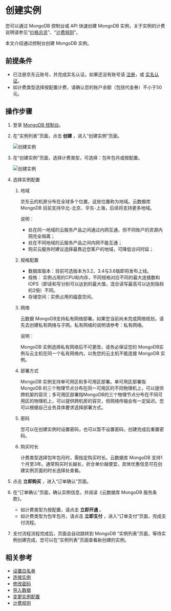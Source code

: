 # 创建实例

您可以通过 MongoDB 控制台或 API 快速创建 MongoDB 实例，关于实例的计费说明请参见“[价格总览](../Pricing/Price-Overview.md)”、“[计费规则](../Pricing/Billing-Rules.md)”。

本文介绍通过控制台创建 MongoDB 实例。

## 前提条件
- 已注册京东云账号，并完成实名认证。如果还没有账号请 [注册](https://accounts.jdcloud.com/p/regPage?source=jdcloud&ReturnUrl=%2f%2fuc.jdcloud.com%2fpassport%2fcomplete%3freturnUrl%3dhttp%3A%2F%2Fuc.jdcloud.com%2Fredirect%2FloginRouter%3FreturnUrl%3Dhttps%253A%252F%252Fwww.jdcloud.com%252Fhelp%252Fdetail%252F734%252FisCatalog%252F1)，或 [实名认证](https://uc.jdcloud.com/account/certify)。
- 如计费类型选择按配置计费，请确认您的账户余额（包括代金券）不小于50元。

## 操作步骤
1. 登录 [MongoDB 控制台](https://mongodb-console.jdcloud.com/mongodb)。
2. 在“实例列表”页面，点击 **创建** ，进入“创建实例”页面。

    ![创建实例](https://github.com/jdcloudcom/cn/blob/master/image/mongodb/mongo-003.png)
    
3. 在“创建实例”页面，选择计费类型，可选择：包年包月或按配置。

	![创建实例](https://github.com/jdcloudcom/cn/blob/master/image/mongodb/mongo-003.png)
	
4. 选择实例配置

	1. 地域
	
       京东云的机房分布在全球多个位置，这些位置称为地域。云数据库 MongoDB 目前支持华北-北京、华东-上海，后续将支持更多地域。

	   说明：
	   - 处在同一地域的云服务产品之间通过内网互通，但不同账户的资源内网完全隔离；
	   - 处在不同地域的云服务产品之间内网不能互通；
	   - 购买云服务时建议选择最靠近您客户的地域，可降低访问时延；
	  
	2. 规格配置
	   - 数据库版本：目前可选版本为3.2，3.4与3.6版即将发布上线。
	   - 规格：	实例占用的CPU和内存，不同规格对应不同的最大连接数和IOPS（即读和写分别可以达到的最大值，混合读写最高可以达到指标的2倍）不同。
	   - 存储空间：实例占用的磁盘空间。
	   
	3. 网络
	
	   云数据 MongoDB支持私有网络部署。如果您当前尚未完成网络规划，请先去创建私有网络与子网。私有网络的说明请参考：私有网络。

	   说明：
	   
	   MongoDB 实例选择私有网络后不可更改，请务必保证您的 MongoDB实例与云主机在同一个私有网络内，以免您的云主机不能连接 MongoDB 实例。
	   
	4. 部署方式
	
	    MongoDB 实例支持单可用区和多可用区部署。单可用区部署指 MongoDB 的三个物理节点分布在同一可用区的不同物理机上，可以提供跨机架的容灾；多可用区部署指MongoDB的三个物理节点分布在不同可用区的物理机上，可以提供跨机房的容灾，但网络传输会有一定延迟。您可以根据自己业务具体要求选择部署方式。

	5. 密码
	
	   您可以在创建实例时设置密码，也可以暂不设置密码，创建完成后重置密码。

	6. 购买时长
	
	   计费类型选择包年包月时，需指定购买时长。云数据库 MongoDB 支持1个月至3年。通常购买时长越长，折合单价越便宜，具体优惠信息可在创建实例页面的时长选择处查看。
	
5. 点击 **立即购买** ，进入“订单确认”页面。
6. 在“订单确认”页面，确认实例信息，并阅读《云数据库 MongoDB 服务条款》。
	- 如计费类型为按配置，请点击 **立即开通** 。
	- 如计费类型为包年包月，请点击 **立即支付** ，进入“订单支付”页面，完成支付流程。
7. 支付流程流程完成后，页面会自动跳转到 MongoDB “实例列表”页面，等待实例创建完成，您可以在“实例列表”页面查看新创建的实例。

## 相关参考

- [设置白名单](Set-Whitelist.md)
- [连接实例](Connect-Instance.md)
- [修改密码](../Operation-Guide/Account/ResetPassword.md)
- [导入数据](Import-Data.md)
- [变更实例配置](../Operation-Guide/Instance-Management/ModifyInstanceSpec.md)
- [计费规则](../Pricing/Billing-Rules.md)
